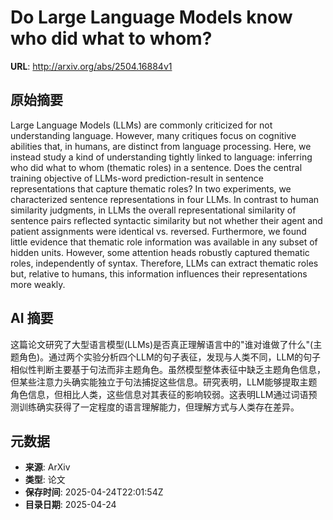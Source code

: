 # Do Large Language Models know who did what to whom?

**URL**: http://arxiv.org/abs/2504.16884v1

## 原始摘要

Large Language Models (LLMs) are commonly criticized for not understanding
language. However, many critiques focus on cognitive abilities that, in humans,
are distinct from language processing. Here, we instead study a kind of
understanding tightly linked to language: inferring who did what to whom
(thematic roles) in a sentence. Does the central training objective of
LLMs-word prediction-result in sentence representations that capture thematic
roles? In two experiments, we characterized sentence representations in four
LLMs. In contrast to human similarity judgments, in LLMs the overall
representational similarity of sentence pairs reflected syntactic similarity
but not whether their agent and patient assignments were identical vs.
reversed. Furthermore, we found little evidence that thematic role information
was available in any subset of hidden units. However, some attention heads
robustly captured thematic roles, independently of syntax. Therefore, LLMs can
extract thematic roles but, relative to humans, this information influences
their representations more weakly.


## AI 摘要

这篇论文研究了大型语言模型(LLMs)是否真正理解语言中的"谁对谁做了什么"(主题角色)。通过两个实验分析四个LLM的句子表征，发现与人类不同，LLM的句子相似性判断主要基于句法而非主题角色。虽然模型整体表征中缺乏主题角色信息，但某些注意力头确实能独立于句法捕捉这些信息。研究表明，LLM能够提取主题角色信息，但相比人类，这些信息对其表征的影响较弱。这表明LLM通过词语预测训练确实获得了一定程度的语言理解能力，但理解方式与人类存在差异。

## 元数据

- **来源**: ArXiv
- **类型**: 论文
- **保存时间**: 2025-04-24T22:01:54Z
- **目录日期**: 2025-04-24
